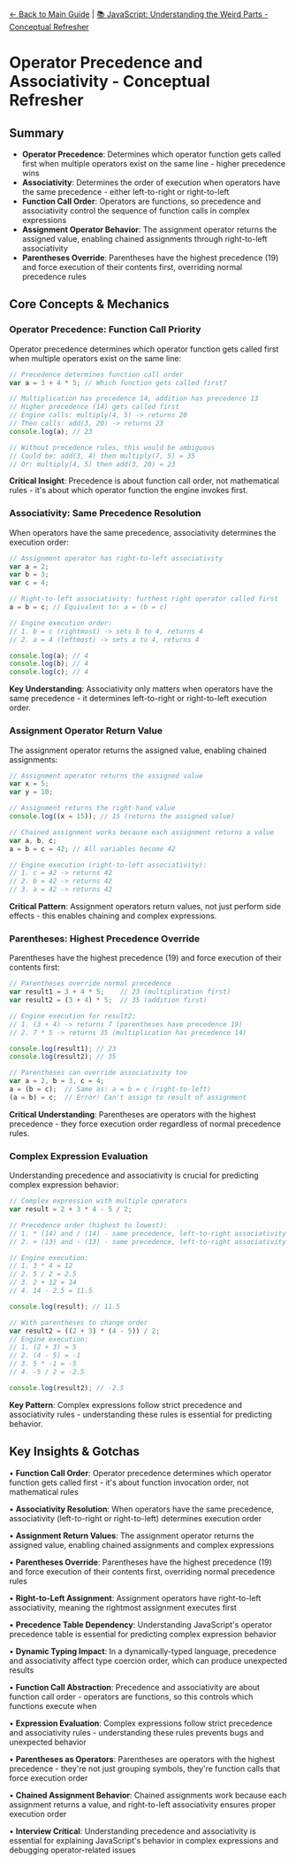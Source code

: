[← Back to Main Guide](../README.md) | [📚 JavaScript: Understanding the Weird Parts - Conceptual Refresher](../README.md)

# Operator Precedence and Associativity - Conceptual Refresher

## Summary

- **Operator Precedence**: Determines which operator function gets called first when multiple operators exist on the same line - higher precedence wins
- **Associativity**: Determines the order of execution when operators have the same precedence - either left-to-right or right-to-left
- **Function Call Order**: Operators are functions, so precedence and associativity control the sequence of function calls in complex expressions
- **Assignment Operator Behavior**: The assignment operator returns the assigned value, enabling chained assignments through right-to-left associativity
- **Parentheses Override**: Parentheses have the highest precedence (19) and force execution of their contents first, overriding normal precedence rules

## Core Concepts & Mechanics

### Operator Precedence: Function Call Priority

Operator precedence determines which operator function gets called first when multiple operators exist on the same line:

```javascript
// Precedence determines function call order
var a = 3 + 4 * 5; // Which function gets called first?

// Multiplication has precedence 14, addition has precedence 13
// Higher precedence (14) gets called first
// Engine calls: multiply(4, 5) -> returns 20
// Then calls: add(3, 20) -> returns 23
console.log(a); // 23

// Without precedence rules, this would be ambiguous
// Could be: add(3, 4) then multiply(7, 5) = 35
// Or: multiply(4, 5) then add(3, 20) = 23
```

**Critical Insight**: Precedence is about function call order, not mathematical rules - it's about which operator function the engine invokes first.

### Associativity: Same Precedence Resolution

When operators have the same precedence, associativity determines the execution order:

```javascript
// Assignment operator has right-to-left associativity
var a = 2;
var b = 3;
var c = 4;

// Right-to-left associativity: furthest right operator called first
a = b = c; // Equivalent to: a = (b = c)

// Engine execution order:
// 1. b = c (rightmost) -> sets b to 4, returns 4
// 2. a = 4 (leftmost) -> sets a to 4, returns 4

console.log(a); // 4
console.log(b); // 4
console.log(c); // 4
```

**Key Understanding**: Associativity only matters when operators have the same precedence - it determines left-to-right or right-to-left execution order.

### Assignment Operator Return Value

The assignment operator returns the assigned value, enabling chained assignments:

```javascript
// Assignment operator returns the assigned value
var x = 5;
var y = 10;

// Assignment returns the right-hand value
console.log((x = 15)); // 15 (returns the assigned value)

// Chained assignment works because each assignment returns a value
var a, b, c;
a = b = c = 42; // All variables become 42

// Engine execution (right-to-left associativity):
// 1. c = 42 -> returns 42
// 2. b = 42 -> returns 42
// 3. a = 42 -> returns 42
```

**Critical Pattern**: Assignment operators return values, not just perform side effects - this enables chaining and complex expressions.

### Parentheses: Highest Precedence Override

Parentheses have the highest precedence (19) and force execution of their contents first:

```javascript
// Parentheses override normal precedence
var result1 = 3 + 4 * 5;    // 23 (multiplication first)
var result2 = (3 + 4) * 5;  // 35 (addition first)

// Engine execution for result2:
// 1. (3 + 4) -> returns 7 (parentheses have precedence 19)
// 2. 7 * 5 -> returns 35 (multiplication has precedence 14)

console.log(result1); // 23
console.log(result2); // 35

// Parentheses can override associativity too
var a = 2, b = 3, c = 4;
a = (b = c);  // Same as: a = b = c (right-to-left)
(a = b) = c;  // Error! Can't assign to result of assignment
```

**Critical Understanding**: Parentheses are operators with the highest precedence - they force execution order regardless of normal precedence rules.

### Complex Expression Evaluation

Understanding precedence and associativity is crucial for predicting complex expression behavior:

```javascript
// Complex expression with multiple operators
var result = 2 + 3 * 4 - 5 / 2;

// Precedence order (highest to lowest):
// 1. * (14) and / (14) - same precedence, left-to-right associativity
// 2. + (13) and - (13) - same precedence, left-to-right associativity

// Engine execution:
// 1. 3 * 4 = 12
// 2. 5 / 2 = 2.5
// 3. 2 + 12 = 14
// 4. 14 - 2.5 = 11.5

console.log(result); // 11.5

// With parentheses to change order
var result2 = ((2 + 3) * (4 - 5)) / 2;
// Engine execution:
// 1. (2 + 3) = 5
// 2. (4 - 5) = -1
// 3. 5 * -1 = -5
// 4. -5 / 2 = -2.5

console.log(result2); // -2.5
```

**Key Pattern**: Complex expressions follow strict precedence and associativity rules - understanding these rules is essential for predicting behavior.

## Key Insights & Gotchas

• **Function Call Order**: Operator precedence determines which operator function gets called first - it's about function invocation order, not mathematical rules

• **Associativity Resolution**: When operators have the same precedence, associativity (left-to-right or right-to-left) determines execution order

• **Assignment Return Values**: The assignment operator returns the assigned value, enabling chained assignments and complex expressions

• **Parentheses Override**: Parentheses have the highest precedence (19) and force execution of their contents first, overriding normal precedence rules

• **Right-to-Left Assignment**: Assignment operators have right-to-left associativity, meaning the rightmost assignment executes first

• **Precedence Table Dependency**: Understanding JavaScript's operator precedence table is essential for predicting complex expression behavior

• **Dynamic Typing Impact**: In a dynamically-typed language, precedence and associativity affect type coercion order, which can produce unexpected results

• **Function Call Abstraction**: Precedence and associativity are about function call order - operators are functions, so this controls which functions execute when

• **Expression Evaluation**: Complex expressions follow strict precedence and associativity rules - understanding these rules prevents bugs and unexpected behavior

• **Parentheses as Operators**: Parentheses are operators with the highest precedence - they're not just grouping symbols, they're function calls that force execution order

• **Chained Assignment Behavior**: Chained assignments work because each assignment returns a value, and right-to-left associativity ensures proper execution order

• **Interview Critical**: Understanding precedence and associativity is essential for explaining JavaScript's behavior in complex expressions and debugging operator-related issues
